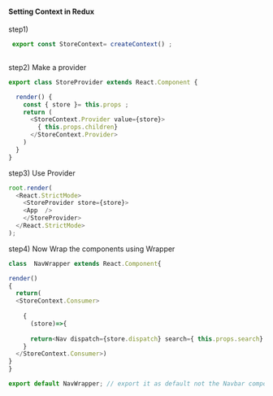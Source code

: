 <h4>Setting Context in Redux</h4>
step1)

```js
 export const StoreContext= createContext() ;
 
```
step2) Make a provider
```js
export class StoreProvider extends React.Component {

  render() {
    const { store }= this.props ;
    return (
      <StoreContext.Provider value={store}>
        { this.props.children}
      </StoreContext.Provider>
    )
  }
}

```
step3) Use Provider
```js
root.render(
  <React.StrictMode>
    <StoreProvider store={store}>
    <App  /> 
    </StoreProvider>
  </React.StrictMode>
);

```

step4) Now Wrap the components using <nameofComponent>Wrapper
  ```js
  class  NavWrapper extends React.Component{

  render()
  {
    return(
    <StoreContext.Consumer>
      
      {
        (store)=>{ 
        
        return<Nav dispatch={store.dispatch} search={ this.props.search} />} // beacuse we have stated props there
      }
    </StoreContext.Consumer>)
  }
}

export default NavWrapper; // export it as default not the Navbar component it wont be used. this will only be used
  
  ```
